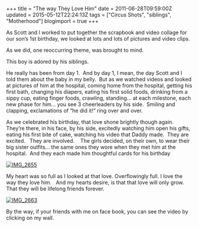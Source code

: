 +++
title = "The way They Love Him"
date = 2011-06-28T09:59:00Z
updated = 2015-05-12T22:24:13Z
tags = ["Circus Shots", "siblings", "Motherhood"]
blogimport = true 
+++

As Scott and I worked to put together the scrapbook and video collage for our son’s 1st birthday, we looked at lots and lots of pictures and video clips.&#160; 

As we did, one reoccurring theme, was brought to mind.

This boy is adored by his siblings.

He really has been from day 1.&#160; And by day 1, I mean, the day Scott and I told them about the baby in my belly.&#160; But as we watched videos and looked at pictures of him at the hospital, coming home from the hospital, getting his first bath, changing his diapers, eating his first solid foods, drinking from a sippy cup, eating finger foods, crawling, standing… at each milestone, each new phase for him… you see 3 cheerleaders by his side.&#160; Smiling and clapping, exclamations of “he did it!” ring over and over.&#160; 

As we celebrated his birthday, that love shone brightly though again.&#160;&#160; They’re there, 
in his face, by his side, excitedly watching him open his gifts, eating his first bite of cake, watching his video that Daddy made.&#160; They are excited.&#160;&#160; They are involved.&#160;&#160;&#160; The girls decided, on their own, to wear their big sister outfits… the same ones they wore when they met him at the hospital.&#160; And they each made him thoughtful cards for his birthday

[![IMG_2655](https://latc.s3.amazonaws.com/wp-content/uploads/2011/06/IMG_2655.jpg "IMG_2655")](https://latc.s3.amazonaws.com/wp-content/uploads/2011/06/IMG_2655.jpg)

My heart was so full as I looked at that love. Overflowingly full. I love the way they love him.&#160;&#160; And my hearts desire, is that that love will only grow.&#160; That they will be lifelong friends forever.&#160; 

[![IMG_2663](https://latc.s3.amazonaws.com/wp-content/uploads/2011/06/IMG_2663.jpg "IMG_2663")](https://latc.s3.amazonaws.com/wp-content/uploads/2011/06/IMG_2663.jpg)

By the way, if your friends with me on face book, you can see the video by clicking on my wall.&#160; 
